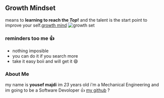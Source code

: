 
## Growth Mindset
means to **learning to reach the *Top*!** and the talent is the start point to improve your self.[growth mind](https://www.atlassian.com/blog/inside-atlassian/growth-mindset) ![growth set](https://encrypted-tbn0.gstatic.com/images?q=tbn%3AANd9GcQ-Um-ge_9D-q5NJRQ6a3XTPe7YhYBYgczSVzrjNSXmnOtGTZ_f)
### reminders too me :thumbsup:
- nothing imposible
- you can do it if you search more
- take it easy boii and will get it :smile:

### About Me
my name is **yousef majdi** im *23* years old i'm a Mechanical Engineering and  im going to be a Software Devoloper :thumbsup: [my github](https://github.com/yousef-97)
?



